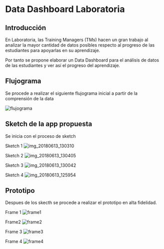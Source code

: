  
# Data Dashboard Laboratoria

## Introducción

En Laboratoria, las Training Managers (TMs) hacen un gran trabajo al analizar la
mayor cantidad de datos posibles respecto al progreso de las estudiantes para
apoyarlas en su aprendizaje.

Por tanto se propone elaborar un Data Dashboard para el análisis de datos de las estudiantes y ver así el progreso del aprendizaje.
## Flujograma

Se procede a realizar el siguiente flujograma inicial a partir de la comprensión de la data

![flujograma](https://user-images.githubusercontent.com/39382009/41407448-108639fa-6f95-11e8-89c9-422b1725feec.png)


## Sketch de la app propuesta

Se inicia con el proceso de sketch

Sketch 1
![img_20180613_130310](https://user-images.githubusercontent.com/39382009/41405942-a8135b40-6f90-11e8-8780-c022c04f37ad.jpg)

Sketch 2
![img_20180613_130405](https://user-images.githubusercontent.com/39382009/41405943-a8343e78-6f90-11e8-9ed7-3dee86f3ccb0.jpg)

Sketch 3
![img_20180613_130042](https://user-images.githubusercontent.com/39382009/41405941-a7f1824a-6f90-11e8-8e63-cabd0ddd0021.jpg)

Sketch 4
![img_20180613_125954](https://user-images.githubusercontent.com/39382009/41405944-a853dcf6-6f90-11e8-902f-c783d2cc880d.jpg)


## Prototipo
Despues de los skecth se procede a realizar el prototipo en alta fidelidad.

Frame 1
![frame1](https://user-images.githubusercontent.com/39382009/41407565-69ac8868-6f95-11e8-841d-4ce161bd26f4.png)

Frame2
![frame2](https://user-images.githubusercontent.com/39382009/41407566-69cd5200-6f95-11e8-8ddc-5c6a6c46d1f8.png)

Frame 3
![frame3](https://user-images.githubusercontent.com/39382009/41407567-69eb744c-6f95-11e8-910b-b7aee2093b59.png)

Frame 4
![frame4](https://user-images.githubusercontent.com/39382009/41407568-6a18e544-6f95-11e8-911f-a873a18282b0.png)
